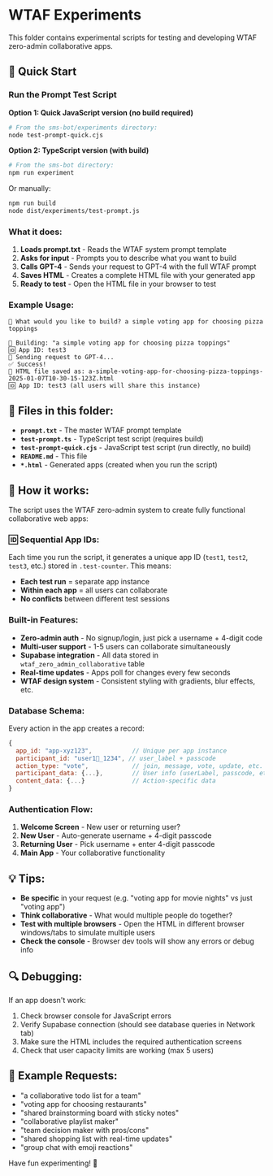 # WTAF Experiments

This folder contains experimental scripts for testing and developing WTAF zero-admin collaborative apps.

## 🚀 Quick Start

### Run the Prompt Test Script

**Option 1: Quick JavaScript version (no build required)**
```bash
# From the sms-bot/experiments directory:
node test-prompt-quick.cjs
```

**Option 2: TypeScript version (with build)**
```bash
# From the sms-bot directory:
npm run experiment
```

Or manually:
```bash
npm run build
node dist/experiments/test-prompt.js
```

### What it does:

1. **Loads prompt.txt** - Reads the WTAF system prompt template
2. **Asks for input** - Prompts you to describe what you want to build
3. **Calls GPT-4** - Sends your request to GPT-4 with the full WTAF prompt
4. **Saves HTML** - Creates a complete HTML file with your generated app
5. **Ready to test** - Open the HTML file in your browser to test

### Example Usage:

```
💭 What would you like to build? a simple voting app for choosing pizza toppings

🎯 Building: "a simple voting app for choosing pizza toppings"
🆔 App ID: test3
🤖 Sending request to GPT-4...
✅ Success!
📁 HTML file saved as: a-simple-voting-app-for-choosing-pizza-toppings-2025-01-07T10-30-15-123Z.html
🆔 App ID: test3 (all users will share this instance)
```

## 🧪 Files in this folder:

- **`prompt.txt`** - The master WTAF prompt template
- **`test-prompt.ts`** - TypeScript test script (requires build)
- **`test-prompt-quick.cjs`** - JavaScript test script (run directly, no build)
- **`README.md`** - This file
- **`*.html`** - Generated apps (created when you run the script)

## 🔧 How it works:

The script uses the WTAF zero-admin system to create fully functional collaborative web apps:

### 🆔 Sequential App IDs:
Each time you run the script, it generates a unique app ID (`test1`, `test2`, `test3`, etc.) stored in `.test-counter`. This means:
- **Each test run** = separate app instance
- **Within each app** = all users can collaborate
- **No conflicts** between different test sessions

### Built-in Features:
- **Zero-admin auth** - No signup/login, just pick a username + 4-digit code
- **Multi-user support** - 1-5 users can collaborate simultaneously  
- **Supabase integration** - All data stored in `wtaf_zero_admin_collaborative` table
- **Real-time updates** - Apps poll for changes every few seconds
- **WTAF design system** - Consistent styling with gradients, blur effects, etc.

### Database Schema:
Every action in the app creates a record:
```javascript
{
  app_id: "app-xyz123",           // Unique per app instance
  participant_id: "user1🎯_1234", // user_label + passcode
  action_type: "vote",            // join, message, vote, update, etc.
  participant_data: {...},        // User info (userLabel, passcode, etc)
  content_data: {...}             // Action-specific data
}
```

### Authentication Flow:
1. **Welcome Screen** - New user or returning user?
2. **New User** - Auto-generate username + 4-digit passcode  
3. **Returning User** - Pick username + enter 4-digit passcode
4. **Main App** - Your collaborative functionality

## 💡 Tips:

- **Be specific** in your request (e.g. "voting app for movie nights" vs just "voting app")
- **Think collaborative** - What would multiple people do together?
- **Test with multiple browsers** - Open the HTML in different browser windows/tabs to simulate multiple users
- **Check the console** - Browser dev tools will show any errors or debug info

## 🔍 Debugging:

If an app doesn't work:
1. Check browser console for JavaScript errors
2. Verify Supabase connection (should see database queries in Network tab)
3. Make sure the HTML includes the required authentication screens
4. Check that user capacity limits are working (max 5 users)

## 🎯 Example Requests:

- "a collaborative todo list for a team"
- "voting app for choosing restaurants" 
- "shared brainstorming board with sticky notes"
- "collaborative playlist maker"
- "team decision maker with pros/cons"
- "shared shopping list with real-time updates"
- "group chat with emoji reactions"

Have fun experimenting! 🚀 